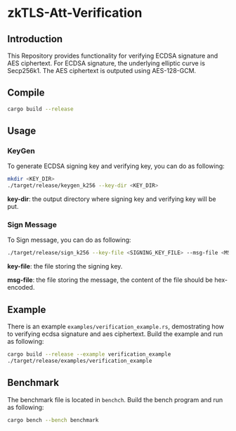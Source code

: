 # zkTLS-Att-Verification

## Introduction
This Repository provides functionality for verifying ECDSA signature and AES ciphertext. For ECDSA signature, the underlying elliptic curve is Secp256k1. The AES ciphertext is outputed using AES-128-GCM.

## Compile

```bash
cargo build --release
```
## Usage

### KeyGen
To generate ECDSA signing key and verifying key, you can do as following:
```bash
mkdir <KEY_DIR>
./target/release/keygen_k256 --key-dir <KEY_DIR>
```

**key-dir**:  the output directory where signing key and verifying key will be put.

### Sign Message
To Sign message, you can do as following:
```bash
./target/release/sign_k256 --key-file <SIGNING_KEY_FILE> --msg-file <MSG_FILE>
```
**key-file**: the file storing the signing key.

**msg-file**: the file storing the message, the content of the file should be hex-encoded.

## Example
There is an example `examples/verification_example.rs`, demostrating how to verifying ecdsa signature and aes ciphertext. Build the example and run as following:
```bash
cargo build --release --example verification_example
./target/release/examples/verification_example
```

## Benchmark
The benchmark file is located in `benchch`. Build the bench program and run as following:
```bash
cargo bench --bench benchmark
```
